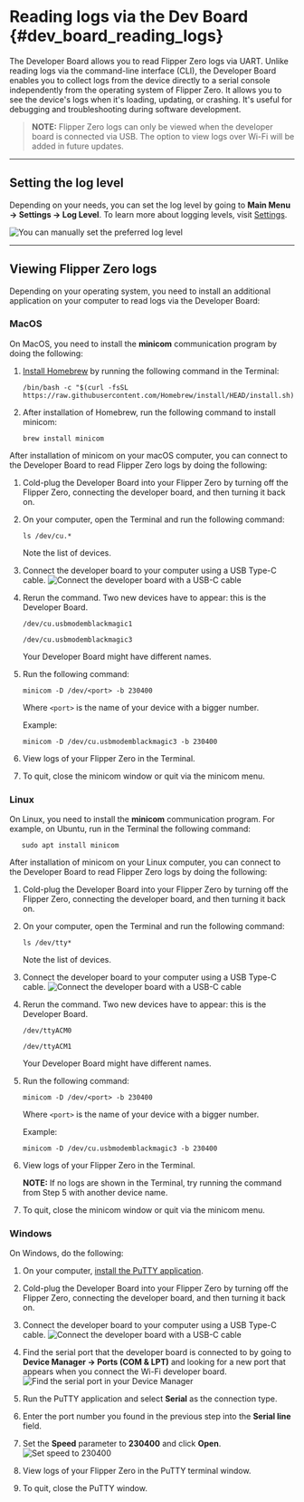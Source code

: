 # Reading logs via the Dev Board {#dev_board_reading_logs}

The Developer Board allows you to read Flipper Zero logs via UART. Unlike reading logs via the command-line interface (CLI), the Developer Board enables you to collect logs from the device directly to a serial console independently from the operating system of Flipper Zero. It allows you to see the device's logs when it's loading, updating, or crashing. It's useful for debugging and troubleshooting during software development.

> **NOTE:**  Flipper Zero logs can only be viewed when the developer board is connected via USB. The option to view logs over Wi-Fi will be added in future updates.

***

## Setting the log level

Depending on your needs, you can set the log level by going to **Main Menu → Settings → Log Level**. To learn more about logging levels, visit [Settings](https://docs.flipperzero.one/basics/settings#d5TAt).

![You can manually set the preferred log level](https://archbee-image-uploads.s3.amazonaws.com/3StCFqarJkJQZV-7N79yY/INzQMw8QUsG9PXi30WFS0_monosnap-miro-2023-07-11-13-29-47.jpg)

***

## Viewing Flipper Zero logs

Depending on your operating system, you need to install an additional application on your computer to read logs via the Developer Board:

### MacOS

On MacOS, you need to install the **minicom** communication program by doing the following:

1. [Install Homebrew](https://brew.sh/) by running the following command in the Terminal:

   ```text
   /bin/bash -c "$(curl -fsSL https://raw.githubusercontent.com/Homebrew/install/HEAD/install.sh)"
   ```

2. After installation of Homebrew, run the following command to install minicom:

   ```text
   brew install minicom
   ```

After installation of minicom on your macOS computer, you can connect to the Developer Board to read Flipper Zero logs by doing the following:

1. Cold-plug the Developer Board into your Flipper Zero by turning off the Flipper Zero, connecting the developer board, and then turning it back on.

2. On your computer, open the Terminal and run the following command:

   ```text
   ls /dev/cu.*
   ```

   Note the list of devices.

3. Connect the developer board to your computer using a USB Type-C cable.
![Connect the developer board with a USB-C cable](https://archbee-image-uploads.s3.amazonaws.com/3StCFqarJkJQZV-7N79yY/iPpsMt2-is4aIjiVeFu5t_hjxs2i1oovrnps74v5jgsimage.png)

4. Rerun the command. Two new devices have to appear: this is the Developer Board.

   ```text
   /dev/cu.usbmodemblackmagic1
   ```

   ```text
   /dev/cu.usbmodemblackmagic3
   ```

    Your Developer Board might have different names.

5. Run the following command:

   ```text
   minicom -D /dev/<port> -b 230400
   ```

    Where `<port>` is the name of your device with a bigger number.

    Example:

   ```text
   minicom -D /dev/cu.usbmodemblackmagic3 -b 230400
   ```

6. View logs of your Flipper Zero in the Terminal.

7. To quit, close the minicom window or quit via the minicom menu.

### Linux

On Linux, you need to install the **minicom** communication program. For example, on Ubuntu, run in the Terminal the following command:

```text
   sudo apt install minicom
   ```

After installation of minicom on your Linux computer, you can connect to the Developer Board to read Flipper Zero logs by doing the following:

1. Cold-plug the Developer Board into your Flipper Zero by turning off the Flipper Zero, connecting the developer board, and then turning it back on.

2. On your computer, open the Terminal and run the following command:

   ```text
   ls /dev/tty*
   ```

    Note the list of devices.

3. Connect the developer board to your computer using a USB Type-C cable.
![Connect the developer board with a USB-C cable](https://archbee-image-uploads.s3.amazonaws.com/3StCFqarJkJQZV-7N79yY/iPpsMt2-is4aIjiVeFu5t_hjxs2i1oovrnps74v5jgsimage.png)

4. Rerun the command. Two new devices have to appear: this is the Developer Board.

   ```text
   /dev/ttyACM0
   ```

   ```text
   /dev/ttyACM1
   ```

    Your Developer Board might have different names.

5. Run the following command:

    ```text
    minicom -D /dev/<port> -b 230400
    ```

    Where `<port>` is the name of your device with a bigger number.

    Example:

    ```text
    minicom -D /dev/cu.usbmodemblackmagic3 -b 230400
    ```

6. View logs of your Flipper Zero in the Terminal.

    **NOTE:**  If no logs are shown in the Terminal, try running the command from Step 5 with another device name.

7. To quit, close the minicom window or quit via the minicom menu.

### Windows

On Windows, do the following:

1. On your computer, [install the PuTTY application](https://www.chiark.greenend.org.uk/\~sgtatham/putty/latest.html).

2. Cold-plug the Developer Board into your Flipper Zero by turning off the Flipper Zero, connecting the developer board, and then turning it back on.

3. Connect the developer board to your computer using a USB Type-C cable.
![Connect the developer board with a USB-C cable](https://archbee-image-uploads.s3.amazonaws.com/3StCFqarJkJQZV-7N79yY/iPpsMt2-is4aIjiVeFu5t_hjxs2i1oovrnps74v5jgsimage.png)

4. Find the serial port that the developer board is connected to by going to **Device Manager → Ports (COM & LPT)** and looking for a new port that appears when you connect the Wi-Fi developer board.
![Find the serial port in your Device Manager](https://archbee-image-uploads.s3.amazonaws.com/3StCFqarJkJQZV-7N79yY/KKLQJK1lvqmI5iab3d__C_image.png)

5. Run the PuTTY application and select **Serial** as the connection type.

6. Enter the port number you found in the previous step into the **Serial line** field.

7. Set the **Speed** parameter to **230400** and click **Open**.
![Set speed to 230400](https://archbee-image-uploads.s3.amazonaws.com/3StCFqarJkJQZV-7N79yY/ROBSJyfQ_CXiy4GUZcPbs_monosnap-miro-2023-07-12-13-56-47.jpg)

8. View logs of your Flipper Zero in the PuTTY terminal window.

9. To quit, close the PuTTY window.

